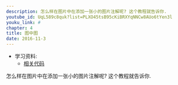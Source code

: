 ```yaml
---
description: 怎么样在图片中在添加一张小的图片注解呢? 这个教程就告诉你.
youtube_id: UqL589c8quk?list=PLXO45tsB95cKiBRXYqNNCw8AUo6tYen3l
youku_link: #
chapter: 4
title: 图中图
date: 2016-11-3
---
```

* 学习资料:
  * [相关代码](https://github.com/MorvanZhou/tutorials/blob/master/matplotlibTUT/plt17_plot_in_plot.py)
  
怎么样在图片中在添加一张小的图片注解呢? 这个教程就告诉你.
